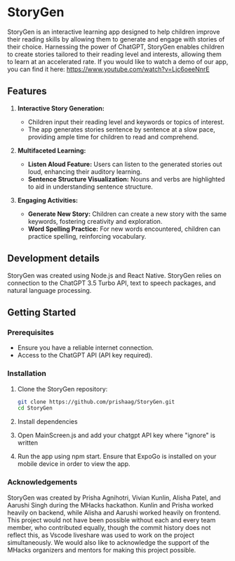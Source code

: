 # StoryGen

StoryGen is an interactive learning app designed to help children improve their reading skills by allowing them to generate and engage with stories of their choice. Harnessing the power of ChatGPT, StoryGen enables children to create stories tailored to their reading level and interests, allowing them to learn at an accelerated rate. If you would like to watch a demo of our app, you can find it here: https://www.youtube.com/watch?v=Ljc6oeeNnrE

## Features

1. **Interactive Story Generation:**
   - Children input their reading level and keywords or topics of interest.
   - The app generates stories sentence by sentence at a slow pace, providing ample time for children to read and comprehend.

2. **Multifaceted Learning:**
   - **Listen Aloud Feature:** Users can listen to the generated stories out loud, enhancing their auditory learning.
   - **Sentence Structure Visualization:** Nouns and verbs are highlighted to aid in understanding sentence structure.

3. **Engaging Activities:**
   - **Generate New Story:** Children can create a new story with the same keywords, fostering creativity and exploration.
   - **Word Spelling Practice:** For new words encountered, children can practice spelling, reinforcing vocabulary.
  
## Development details
StoryGen was created using Node.js and React Native. StoryGen relies on connection to the ChatGPT 3.5 Turbo API, text to speech packages, and natural language processing. 

## Getting Started

### Prerequisites

- Ensure you have a reliable internet connection.
- Access to the ChatGPT API (API key required).

### Installation

1. Clone the StoryGen repository:

   ```bash
   git clone https://github.com/prishaag/StoryGen.git
   cd StoryGen
2. Install dependencies
3. Open MainScreen.js and add your chatgpt API key where "ignore" is written
4. Run the app using npm start. Ensure that ExpoGo is installed on your mobile device in order to view the app.

### Acknowledgements
StoryGen was created by Prisha Agnihotri, Vivian Kunlin, Alisha Patel, and Aarushi Singh during the MHacks hackathon. Kunlin and Prisha worked heavily on backend, while Alisha and Aarushi worked heavily on frontend. This project would not have been possible without each and every team member, who contributed equally, though the commit history does not reflect this, as Vscode liveshare was used to work on the project simultaneously. We would also like to acknowledge the support of the MHacks organizers and mentors for making this project possible.



